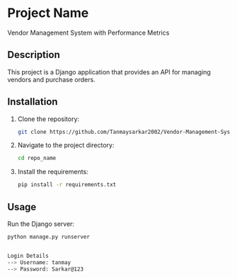 # Project Name
Vendor Management System with Performance Metrics

## Description

This project is a Django application that provides an API for managing vendors and purchase orders.

## Installation

1. Clone the repository:
    ```bash
    git clone https://github.com/Tanmaysarkar2002/Vendor-Management-System.git
    ```
2. Navigate to the project directory:
    ```bash
    cd repo_name
    ```
3. Install the requirements:
    ```bash
    pip install -r requirements.txt
    ```

## Usage

Run the Django server:
```bash
python manage.py runserver


Login Details
--> Username: tanmay
--> Password: Sarkar@123

